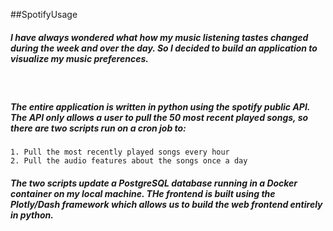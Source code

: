 ##SpotifyUsage

##### I have always wondered what how my music listening tastes changed during the week and over the day.  So I decided to build an application to visualize my music preferences.

<br>

##### The entire application is written in python using the spotify public API.  The API only allows a user to pull the 50 most recent played songs, so there are two scripts run on a cron job to:
	1. Pull the most recently played songs every hour
	2. Pull the audio features about the songs once a day
##### The two scripts update a PostgreSQL database running in a Docker container on my local machine. THe frontend is built using the Plotly/Dash framework which allows us to build the web frontend entirely in python.
